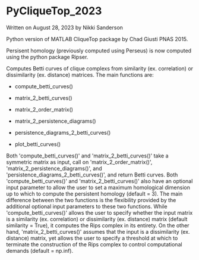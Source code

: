# PyCliqueTop_2023
Written on August 28, 2023 by Nikki Sanderson

Python version of MATLAB CliqueTop package by Chad Giusti PNAS 2015.

Persisent homology (previously computed using Perseus) is now computed 
using the python package Ripser.  

Computes Betti curves of clique complexs from similarity (ex. correlation) or dissimilarity (ex. distance) matrices. The main functions are:

* compute_betti_curves() 

* matrix_2_betti_curves()

* matrix_2_order_matrix() 

* matrix_2_persistence_diagrams() 

* persistence_diagrams_2_betti_curves() 

* plot_betti_curves()

Both 'compute_betti_curves()' and 'matrix_2_betti_curves()' take a symmetric matrix as input, call on 'matrix_2_order_matrix()', 'matrix_2_persistence_diagrams()', and 'persistence_diagrams_2_betti_curves()', and return Betti curves. Both 'compute_betti_curves()' and 'matrix_2_betti_curves()' also have an optional input parameter to allow the user to set a maximum homological dimension up to which to compute the persistent homology (default = 3). The main difference between the two functions is the flexibility provided by the additional optional input parameters to these two functions.  While 'compute_betti_curves()' allows the user to specify whether the input matrix is a similarity (ex. correlation) or dissimilarity (ex. distance) matrix (default similarity = True), it computes the Rips complex in its entirety. On the other hand, 'matrix_2_betti_curves()' assumes that the input is a dissimilarity (ex. distance) matrix, yet allows the user to specify a threshold at which to terminate the construction of the Rips complex to control computational demands (default = np.inf).  






